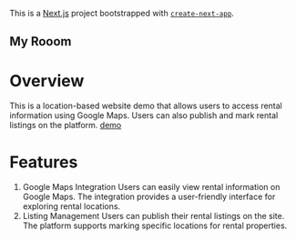 This is a [Next.js](https://nextjs.org/) project bootstrapped with [`create-next-app`](https://github.com/vercel/next.js/tree/canary/packages/create-next-app).

## My Rooom
# Overview
This is a location-based website demo that allows users to access rental information using Google Maps. Users can also publish and mark rental listings on the platform.
[demo](https://rooom-f.vercel.app/)
# Features
1. Google Maps Integration
Users can easily view rental information on Google Maps.
The integration provides a user-friendly interface for exploring rental locations.
2. Listing Management
Users can publish their rental listings on the site.
The platform supports marking specific locations for rental properties.
